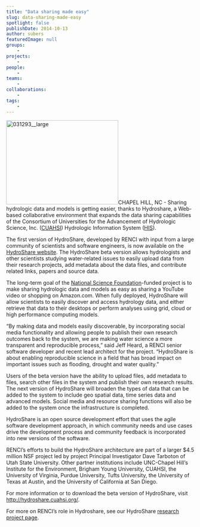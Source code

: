 ```yaml
---
title: "Data sharing made easy"
slug: data-sharing-made-easy
spotlight: false
publishDate: 2014-10-13
author: subers
featuredImage: null
groups:
    - 
projects:
    - 
people:
    - 
teams: 
    - 
collaborations:
    - 
tags:
    - 
---
```

<img class="alignright size-medium wp-image-13612" src="https://renci.org/wp-content/uploads/2014/10/031293-large-300x225.jpg" alt="031293__large" width="300" height="225" />CHAPEL HILL, NC - Sharing hydrologic data and models is getting easier, thanks to Hydroshare, a Web-based collaborative environment that expands the data sharing capabilities of the Consortium of Universities for the Advancement of Hydrologic Science, Inc. (<a href="https://www.cuahsi.org/" target="_blank">CUAHSI</a>) Hydrologic Information System (<a href="http://his.cuahsi.org/" target="_blank">HIS</a>).

The first version of HydroShare, developed by RENCI with input from a large community of scientists and software engineers, is now available on the <a href="http://beta.hydroshare.org/" target="_blank">HydroShare website</a>. The HydroShare beta version allows hydrologists and other scientists studying water-related issues to easily upload data from their research projects, add metadata about the data files, and contribute related links, papers and source data.

<!--more-->

The long-term goal of the <a href="http://www.nsf.gov" target="_blank">National Science Foundation</a>-funded project is to make sharing hydrologic data and models as easy as sharing a YouTube video or shopping on Amazon.com. When fully deployed, HydroShare will allow scientists to easily discover and access hydrology data, and either retrieve that data to their desktops or perform analyses using grid, cloud or high performance computing models.

“By making data and models easily discoverable, by incorporating social media functionality and allowing people to publish their own research outcomes back to the system, we are making water science a more transparent and reproducible process,” said Jeff Heard, a RENCI senior software developer and recent lead architect for the project. “HydroShare is about enabling reproducible science in a field that has broad impact on important issues such as flooding, drought and water quality.”

Users of the beta version have the ability to upload files, add metadata to files, search other files in the system and publish their own research results. The next version of HydroShare will broaden the types of data that can be added to the system to include geo spatial data, time series data and advanced models. Social media and resource sharing functions will also be added to the system once the infrastructure is completed.

HydroShare is an open source development effort that uses the agile software development approach, in which community needs and use cases drive the development process and community feedback is incorporated into new versions of the software.

RENCI’s efforts to build the HydroShare architecture are part of a larger $4.5 million NSF project led by project Principal Investigator Dave Tarboton of Utah State University. Other partner institutions include UNC-Chapel Hill’s Institute for the Environment, Brigham Young University, CUAHSI, the University of Virginia, Purdue University, Tufts University, the University of Texas at Austin, and the University of California at San Diego.

For more information or to download the beta version of HydroShare, visit <a href="http://hydroshare.cuahsi.org/" target="_blank">http://hydroshare.cuahsi.org/</a>.

For more on RENCI’s role in Hydroshare, see our HydroShare <a href="https://renci.org/research/hydroshare/" target="_blank">research project page</a>.
